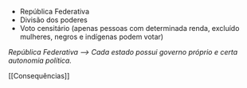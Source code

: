 
- República Federativa
- Divisão dos poderes
- Voto censitário (apenas pessoas com determinada renda, excluído mulheres, negros e indígenas podem votar)

*República Federativa --> Cada estado possui governo próprio e certa autonomia política.*




[[Consequências]]